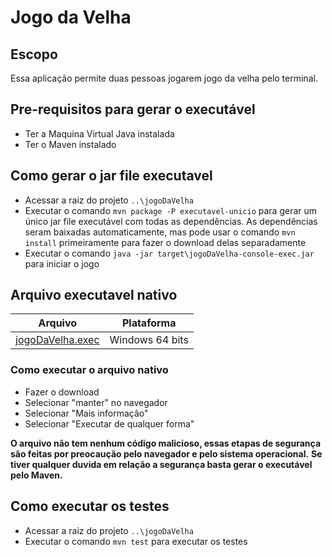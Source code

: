 # Jogo da Velha

## Escopo
Essa aplicação permite duas pessoas jogarem jogo da velha pelo terminal.

## Pre-requisitos para gerar o executável
- Ter a Maquina Virtual Java instalada
- Ter o Maven instalado
    
## Como gerar o jar file executavel
- Acessar a raiz do projeto `..\jogoDaVelha`
- Executar o comando `mvn package -P executavel-unicio` para gerar um único jar file executável com todas as dependências. As dependências seram baixadas automaticamente, mas pode usar o comando `mvn install` primeiramente para fazer o download delas separadamente
- Executar o comando `java -jar target\jogoDaVelha-console-exec.jar` para iniciar o jogo

## Arquivo executavel nativo
| Arquivo                                                                                             | Plataforma      |
|-----------------------------------------------------------------------------------------------------|-----------------|
| [jogoDaVelha.exec](https://docs.google.com/uc?export=download&id=1a5H6mmuTmbskagjsa66K4-tm5z7wT5AX) | Windows 64 bits |

### Como executar o arquivo nativo
- Fazer o download
- Selecionar "manter" no navegador
- Selecionar "Mais informação"
- Selecionar "Executar de qualquer forma"
    
**O arquivo não tem nenhum código malicioso, essas etapas de segurança são feitas por preocaução pelo navegador e pelo sistema operacional.**
**Se tiver qualquer duvida em relação a segurança basta gerar o executável pelo Maven.**


## Como executar os testes
- Acessar a raiz do projeto `..\jogoDaVelha`
- Executar o comando `mvn test` para executar os testes

